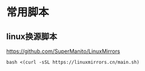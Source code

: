 # 常用脚本
## linux换源脚本
https://github.com/SuperManito/LinuxMirrors
```shell
bash <(curl -sSL https://linuxmirrors.cn/main.sh)
```
